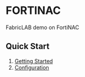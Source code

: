 # FORTINAC

FabricLAB demo on FortiNAC

## Quick Start

1. [Getting Started](01-Getting-Started.md)
2. [Configuration](02-Configuration.md)
